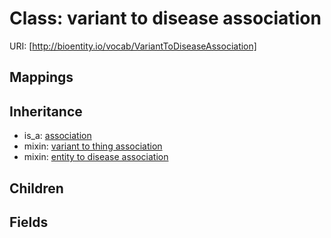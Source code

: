 # Class: variant to disease association




URI: [http://bioentity.io/vocab/VariantToDiseaseAssociation]
## Mappings

## Inheritance

 *  is_a: [association](Association.md)
 *  mixin: [variant to thing association](VariantToThingAssociation.md)
 *  mixin: [entity to disease association](EntityToDiseaseAssociation.md)
## Children

## Fields

